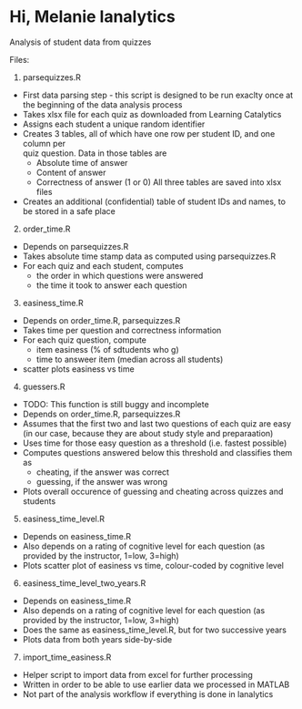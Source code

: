 Hi, Melanie
lanalytics
==========

Analysis of student data from quizzes

Files:

1. parsequizzes.R

- First data parsing step - this script is designed to be run exaclty once at 
    the beginning of the data analysis process
- Takes xlsx file for each quiz as downloaded from Learning Catalytics
- Assigns each student a unique random identifier
- Creates 3 tables, all of which have one row per student ID, and one column per   
    quiz question. Data in those tables are 
    - Absolute time of answer
    - Content of answer
    - Correctness of answer (1 or 0)
    All three tables are saved into xlsx files
- Creates an additional (confidential) table of student IDs and names, to be
    stored in a safe place


2. order_time.R

- Depends on parsequizzes.R
- Takes absolute time stamp data as computed using parsequizzes.R
- For each quiz and each student, computes 
    - the order in which questions were answered
    - the time it took to answer each question


3. easiness_time.R

- Depends on order_time.R, parsequizzes.R 
- Takes time per question and correctness information
- For each quiz question, compute
    - item easiness (% of sdtudents who g)
    - time to answeer item (median across all students)
- scatter plots easiness vs time


4. guessers.R

- TODO: This function is still buggy and incomplete
- Depends on order_time.R, parsequizzes.R
- Assumes that the first two and last two questions of each quiz are easy 
    (in our case, because they are about study style and preparaation)
- Uses time for those easy question as a threshold (i.e. fastest possible)
- Computes questions answered below this threshold and classifies them as
    - cheating, if the answer was correct
    - guessing, if the answer was wrong
- Plots overall occurence of guessing and cheating across quizzes and students

5. easiness_time_level.R

- Depends on easiness_time.R
- Also depends on a rating of cognitive level for each question (as provided by
    the instructor, 1=low, 3=high)
- Plots scatter plot of easiness vs time, colour-coded by cognitive level

6. easiness_time_level_two_years.R

- Depends on easiness_time.R
- Also depends on a rating of cognitive level for each question (as provided by
    the instructor, 1=low, 3=high)
- Does the same as easiness_time_level.R, but for two successive years
- Plots data from both years side-by-side

7. import_time_easiness.R

- Helper script to import data from excel for further processing
- Written in order to be able to use earlier data we processed in MATLAB
- Not part of the analysis workflow if everything is done in lanalytics 


